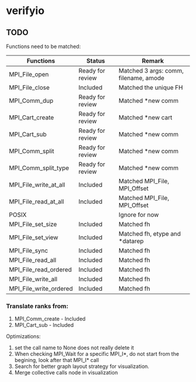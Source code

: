 # verifyio

## TODO

Functions need to be matched:

| Functions             | Status | Remark |
|-----------------------|--------|--------|
| MPI_File_open         |    Ready for review    |    Matched 3 args: comm, filename, amode    |
| MPI_File_close        |    Included            |    Matched the unique FH |      
| MPI_Comm_dup          |    Ready for review    |    Matched *new comm    |
| MPI_Cart_create       |    Ready for review    |    Matched *new cart    |
| MPI_Cart_sub          |    Ready for review    |    Matched *new comm   |
| MPI_Comm_split        |    Ready for review    |    Matched *new comm    |
| MPI_Comm_split_type   |    Ready for review    |    Matched *new comm    |
| MPI_File_write_at_all |    Included            |    Matched MPI_File, MPI_Offset |
| MPI_File_read_at_all  |    Included            |    Matched MPI_File, MPI_Offset  |
| POSIX                 |                        |    Ignore for now  |
| MPI_File_set_size     |    Included            |    Matched fh      |
| MPI_File_set_view     |    Included            |    Matched fh, etype and *datarep      |
| MPI_File_sync         |    Included            |    Matched fh      | 
| MPI_File_read_all     |    Included            |    Matched fh      |
| MPI_File_read_ordered |    Included            |    Matched fh      | 
| MPI_File_write_all    |    Included            |    Matched fh      |
| MPI_File_write_ordered|    Included            |    Matched fh      |


### Translate ranks from:
1. MPI_Comm_create - Included
2. MPI_Cart_sub - Included

Optimizations:
1. set the call name to None does not really delete it
2. When checking MPI_Wait for a specific MPI_I*, do not start from the begining, look after that MPI_I* call
3. Search for better graph layout strategy for visualization. 
4. Merge collective calls node in visualization 
